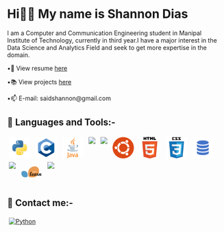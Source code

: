 # Hi👋🏼 My name is Shannon Dias
I am a Computer and Communication Engineering student in Manipal Institute of Technology, currently in third year.I have a major interest in the Data Science and Analytics Field and seek to get more expertise in the domain.

<p>•📄 View resume <a href="https://github.com/saidshannon/saidshannon/blob/main/Shannon_cv.pdf">here</a></p>
<p>•📚 View projects <a href="https://github.com/saidshannon/Projects">here</a></p>
•📫 E-mail: saidshannon@gmail.com


## 🔧 Languages and Tools:-
<p>
<img src="https://raw.githubusercontent.com/github/explore/80688e429a7d4ef2fca1e82350fe8e3517d3494d/topics/python/python.png"  height="50" style="vertical-align:top; margin:4px">
<img src="https://raw.githubusercontent.com/github/explore/f3e22f0dca2be955676bc70d6214b95b13354ee8/topics/c/c.png" height="50" style="vertical-align:top; margin:4px">
<img src="https://raw.githubusercontent.com/github/explore/5b3600551e122a3277c2c5368af2ad5725ffa9a1/topics/java/java.png" height="50" style="vertical-align:top; margin:4px">
<img src="https://user-images.githubusercontent.com/21042432/46911111-8460bb80-cf52-11e8-8265-6496a5c9ed73.png" height="50" style="vertical-align:top; margin:4px">
<img src="https://pbs.twimg.com/profile_images/1473756532827246593/KRgw2UkV_400x400.jpg" height="50" style="vertical-align:top; margin:4px">
<img src="https://raw.githubusercontent.com/github/explore/80688e429a7d4ef2fca1e82350fe8e3517d3494d/topics/ubuntu/ubuntu.png" height="50" style="vertical-align:top; margin:4px">
<img src="https://raw.githubusercontent.com/github/explore/80688e429a7d4ef2fca1e82350fe8e3517d3494d/topics/html/html.png" height="50" style="vertical-align:top; margin:4px">
<img src="https://raw.githubusercontent.com/github/explore/80688e429a7d4ef2fca1e82350fe8e3517d3494d/topics/css/css.png" height="50" style="vertical-align:top; margin:4px">
<img src="https://raw.githubusercontent.com/github/explore/80688e429a7d4ef2fca1e82350fe8e3517d3494d/topics/sql/sql.png" height="50" style="vertical-align:top; margin:4px">
<img src="https://cdn.worldvectorlogo.com/logos/tableau-software.svg" height="50" style="vertical-align:top; margin:4px">
<img src="https://raw.githubusercontent.com/github/explore/80688e429a7d4ef2fca1e82350fe8e3517d3494d/topics/scikit-learn/scikit-learn.png" height="50" style="vertical-align:top; margin:4px">
  <img src="https://img.stackshare.io/service/5601/keras.png" height="50" style="vertical-align:top; margin:4px">
</p>

## 📱 Contact me:-
</p>
<a href="https://linkedin.com/in/shannon-dias" target="_blank" rel="noopener noreferrer"> <img src="https://1000logos.net/wp-content/uploads/2017/03/Linkedin-Logo.png" alt="Python" height="60" style="vertical-align:top; margin:4px"></a>
<p>
